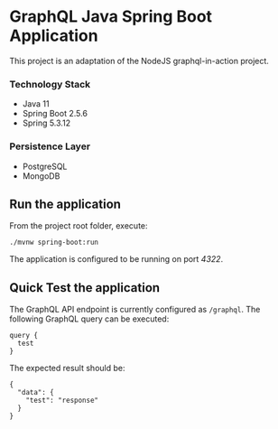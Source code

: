 # GraphQL Java Spring Boot Application

This project is an adaptation of the NodeJS graphql-in-action project.

### Technology Stack
* Java 11
* Spring Boot 2.5.6
* Spring 5.3.12

### Persistence Layer
* PostgreSQL
* MongoDB

## Run the application
From the project root folder, execute:

`./mvnw spring-boot:run`

The application is configured to be running on port _4322_.

## Quick Test the application
The GraphQL API endpoint is currently configured as `/graphql`.
The following GraphQL query can be executed:

```
query {
  test
}
```

The expected result should be:

```
{
  "data": {
    "test": "response"
  }
}
```